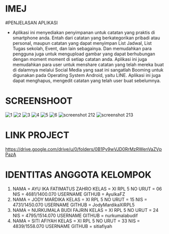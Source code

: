 # IMEJ

#PENJELASAN APLIKASI
* Aplikasi ini menyediakan penyimpanan untuk catatan yang praktis di smartphone anda. Entah dari catatan yang berkategorikan pribadi
atau personal, maupun catatan yang dapat menyimpan List Jadwal, List Tugas sekolah, Event, dan lain sebagainya.
Dan memudahkan para pengguna juga untuk mengupload gambar yang dapat berhubungan dengan moment moment di setiap catatan anda. 
Aplikasi ini juga memudahkan para user untuk menshare catatan yang telah mereka buat di dalamnya melalui Social Media 
yang saat ini sangatlah Booming untuk digunakan pada Operating System Android, yaitu LINE.
Aplikasi ini juga dapat menghapus, mengedit catatan yang telah user buat sebelumnya.

# SCREENSHOOT
![1](https://cloud.githubusercontent.com/assets/22044165/20475135/b263b05e-affc-11e6-84ea-31e4d63a202e.JPG)
![2](https://cloud.githubusercontent.com/assets/22044165/20475136/b26407b6-affc-11e6-9020-89c37b9e826d.JPG)
![3](https://cloud.githubusercontent.com/assets/22044165/20475137/b2640a90-affc-11e6-9823-107ad1f224c8.JPG)
![4](https://cloud.githubusercontent.com/assets/22044165/20475139/b265a09e-affc-11e6-8554-e84275330c35.JPG)
![5](https://cloud.githubusercontent.com/assets/22044165/20475138/b26485e2-affc-11e6-9025-632d232e688d.JPG)
![6](https://cloud.githubusercontent.com/assets/22044165/20475140/b266b218-affc-11e6-94aa-1fd2eda102dd.JPG)
![screenshot 212](https://cloud.githubusercontent.com/assets/22044165/20475147/be33c66c-affc-11e6-8dbe-550285bb669a.png)
![screenshot 213](https://cloud.githubusercontent.com/assets/22044165/20475148/be62f3e2-affc-11e6-853b-3467c75a1d4b.png)

# LINK PROJECT
https://drive.google.com/drive/u/0/folders/0B1Py9wVJD0RrMzRWenVaZVpPazA

# IDENTITAS ANGGOTA KELOMPOK
1. NAMA = AYU IKA FATIMATUS ZAHRO 
   KELAS = XI RPL 5
   NO URUT = 06
   NIS = 4681/1400.070
   USERNAME GITHUB = AyuIkaFZ 
2. NAMA = JODY MARDIKA
   KELAS = XI RPL 5
   NO URUT = 15
   NIS = 4731/1450.070
   USERNAME GITHUB = JodyMardikaXIRPL5
3. NAMA = NURKUMALA BUDI FAJRIN
   KELAS = XI RPL 5
   NO URUT = 24
   NIS = 4795/1514.070
   USERNAME GITHUB = nurkumalabudif
4. NAMA = SITI AFIYAH
   KELAS = XI RPL 5
   NO URUT = 33
   NIS = 4839/1558.070
   USERNAME GITHUB = sitiafiyah
